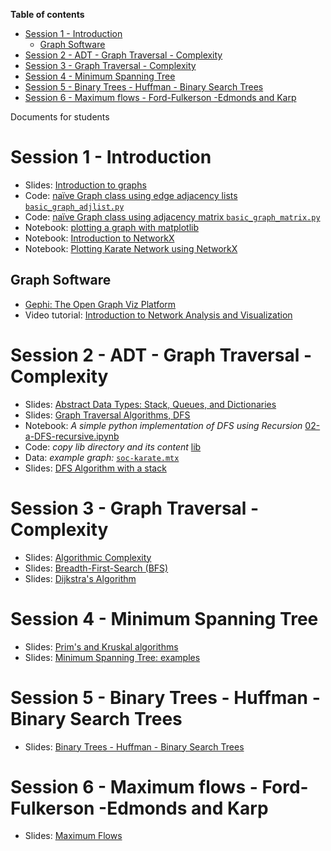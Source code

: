 **Table of contents**

- [Session 1 - Introduction](#session-1---introduction)
	- [Graph Software](#graph-software)
- [Session 2 - ADT - Graph Traversal - Complexity](#session-2---adt---graph-traversal---complexity)
- [Session 3 - Graph Traversal - Complexity](#session-3---graph-traversal---complexity)
- [Session 4 - Minimum Spanning Tree](#session-4---minimum-spanning-tree)
- [Session 5 - Binary Trees - Huffman - Binary Search Trees](#session-5---binary-trees---huffman---binary-search-trees)
- [Session 6 - Maximum flows - Ford-Fulkerson -Edmonds and Karp](#session-6---maximum-flows---ford-fulkerson--edmonds-and-karp)

Documents for students
# Session 1 - Introduction
- Slides: [Introduction to graphs](Session1/01-Graph-Intro.pdf)
- Code: [naïve Graph class using edge adjacency lists `basic_graph_adjlist.py`](Session1/lib/basic_graph_adjlist.py)
- Code: [naïve Graph class using adjacency matrix `basic_graph_matrix.py`](Session1/lib/basic_graph_matrix.py)
- Notebook: [plotting a graph with matplotlib](Session1/01-a-Loading-Plotting-naive.ipynb)
- Notebook: [Introduction to NetworkX](Session1/01-b-Introduction_to_networkx.ipynb)
- Notebook: [Plotting Karate Network using NetworkX](Session1/01-c-Plotting-Karate-NetworkX.ipynb)
## Graph Software
- [Gephi: The Open Graph Viz Platform](https://gephi.org/)
- Video tutorial: [Introduction to Network Analysis and Visualization](https://www.youtube.com/watch?v=GXtbL8avpik)
# Session 2 - ADT - Graph Traversal - Complexity
- Slides: [Abstract Data Types: Stack, Queues, and Dictionaries](Session2/02-Stacks-Queue-Maps.pdf)
- Slides: [Graph Traversal Algorithms, DFS](Session2/03-Graph-Traversal.pdf)
- Notebook: _A simple python implementation of DFS using Recursion_ [02-a-DFS-recursive.ipynb](Session2/02-a-DFS-recursive.ipynb)
- Code: _copy lib directory and its content_ [lib](Session2/lib)
- Data: _example graph:_ [`soc-karate.mtx`](Session2/data/soc-karate/soc-karate.mtx)
- Slides: [DFS Algorithm with a stack](Session2/04-DFS-Algo-With-Stack.pdf)
# Session 3 - Graph Traversal - Complexity
- Slides: [Algorithmic Complexity](Session3/05-Algorithmic-Complexity.pdf)
- Slides: [Breadth-First-Search (BFS)](Session3/06-Graph-Traversal-BFS.pdf)
- Slides: [Dijkstra's Algorithm](Session3/07-Dijkstra.pdf)
# Session 4 - Minimum Spanning Tree
- Slides: [Prim's and Kruskal algorithms](Session4/08-MinimumSpanningTreePrim.pdf)
- Slides: [Minimum Spanning Tree: examples](Session4/08-MinimumSpanningTreeRuns.pdf)
# Session 5 - Binary Trees - Huffman - Binary Search Trees
- Slides: [Binary Trees - Huffman - Binary Search Trees](Session5/05-BinaryTrees.pdf)
# Session 6 - Maximum flows - Ford-Fulkerson -Edmonds and Karp
- Slides: [Maximum Flows](Session6/06-Max-Flow.pdf)
